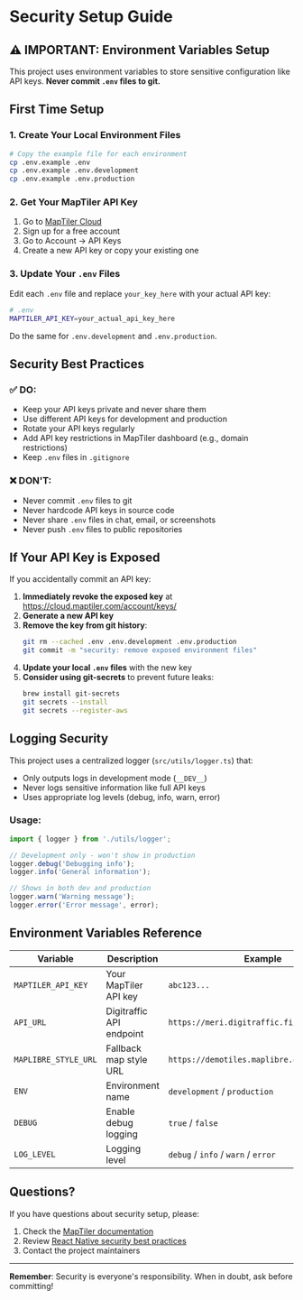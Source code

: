 # Security Setup Guide

## ⚠️ IMPORTANT: Environment Variables Setup

This project uses environment variables to store sensitive configuration like API keys. **Never commit `.env` files to git.**

## First Time Setup

### 1. Create Your Local Environment Files

```bash
# Copy the example file for each environment
cp .env.example .env
cp .env.example .env.development
cp .env.example .env.production
```

### 2. Get Your MapTiler API Key

1. Go to [MapTiler Cloud](https://www.maptiler.com/cloud/)
2. Sign up for a free account
3. Go to Account → API Keys
4. Create a new API key or copy your existing one

### 3. Update Your `.env` Files

Edit each `.env` file and replace `your_key_here` with your actual API key:

```bash
# .env
MAPTILER_API_KEY=your_actual_api_key_here
```

Do the same for `.env.development` and `.env.production`.

## Security Best Practices

### ✅ DO:
- Keep your API keys private and never share them
- Use different API keys for development and production
- Rotate your API keys regularly
- Add API key restrictions in MapTiler dashboard (e.g., domain restrictions)
- Keep `.env` files in `.gitignore`

### ❌ DON'T:
- Never commit `.env` files to git
- Never hardcode API keys in source code
- Never share `.env` files in chat, email, or screenshots
- Never push `.env` files to public repositories

## If Your API Key is Exposed

If you accidentally commit an API key:

1. **Immediately revoke the exposed key** at https://cloud.maptiler.com/account/keys/
2. **Generate a new API key**
3. **Remove the key from git history**:
   ```bash
   git rm --cached .env .env.development .env.production
   git commit -m "security: remove exposed environment files"
   ```
4. **Update your local `.env` files** with the new key
5. **Consider using git-secrets** to prevent future leaks:
   ```bash
   brew install git-secrets
   git secrets --install
   git secrets --register-aws
   ```

## Logging Security

This project uses a centralized logger (`src/utils/logger.ts`) that:
- Only outputs logs in development mode (`__DEV__`)
- Never logs sensitive information like full API keys
- Uses appropriate log levels (debug, info, warn, error)

### Usage:

```typescript
import { logger } from './utils/logger';

// Development only - won't show in production
logger.debug('Debugging info');
logger.info('General information');

// Shows in both dev and production
logger.warn('Warning message');
logger.error('Error message', error);
```

## Environment Variables Reference

| Variable | Description | Example |
|----------|-------------|---------|
| `MAPTILER_API_KEY` | Your MapTiler API key | `abc123...` |
| `API_URL` | Digitraffic API endpoint | `https://meri.digitraffic.fi/api/v1` |
| `MAPLIBRE_STYLE_URL` | Fallback map style URL | `https://demotiles.maplibre.org/style.json` |
| `ENV` | Environment name | `development` / `production` |
| `DEBUG` | Enable debug logging | `true` / `false` |
| `LOG_LEVEL` | Logging level | `debug` / `info` / `warn` / `error` |

## Questions?

If you have questions about security setup, please:
1. Check the [MapTiler documentation](https://docs.maptiler.com/)
2. Review [React Native security best practices](https://reactnative.dev/docs/security)
3. Contact the project maintainers

---

**Remember**: Security is everyone's responsibility. When in doubt, ask before committing!
